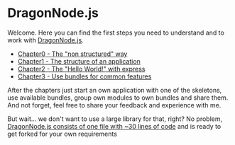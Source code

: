 # DragonNode.js
Welcome. Here you can find the first steps you need to understand and to work with [DragonNode.js](http://github.com/dragonnodejs/dragonnodejs).

- [Chapter0 - The "non structured" way](chapter0)
- [Chapter1 - The structure of an application](chapter1)
- [Chapter2 - The "Hello World!" with express](chapter2)
- [Chapter3 - Use bundles for common features](chapter3)

After the chapters just start an own application with one of the skeletons, use available bundles, group own modules to own bundles and share them.
And not forget, feel free to share your feedback and experience with me.

But wait... we don't want to use a large library for that, right?
No problem, [DragonNode.js consists of one file with ~30 lines of code](http://github.com/dragonnodejs/dragonnodejs/blob/master/index.js) and is ready to get forked for your own requirements 
